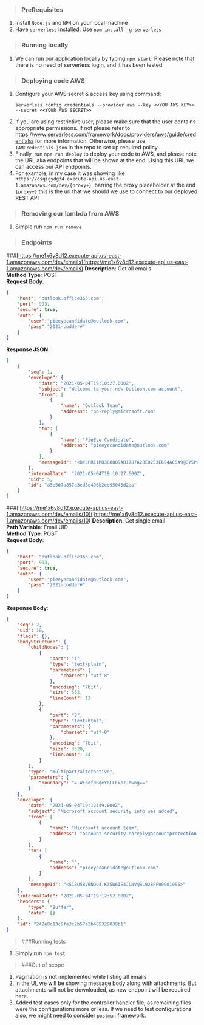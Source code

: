 >### PreRequisites
1. Install `Node.js` and `NPM` on your local machine
2. Have `serverless` installed. Use `npm install -g serverless`

>### Running locally
1. We can run our application locally by typing `npm start`. Please note that there is no need of serverless login, and it has been tested

>### Deploying code AWS
1. Configure your AWS secret & access key using command:
    ```shell
    serverless config credentials --provider aws --key <<YOU AWS KEY>> --secret <<YOUR AWS SECRET>>
    ```
2. If you are using restrictive user, please make sure that the user contains appropriate permissions. If not please refer to https://www.serverless.com/framework/docs/providers/aws/guide/credentials/ for more information.
   Otherwise, please use `IAMCredentials.json` in the repo to set up required policy.
3. Finally, run `npm run deploy` to deploy your code to AWS, and please note the URL aka endpoints that will be shown at the end. Using this URL we can access our API endpoints.
4. For example, in my case it was showing like ` https://osqigydg34.execute-api.us-east-1.amazonaws.com/dev/{proxy+}`, barring the proxy placeholder at the end `{proxy+}` this is the url that we should we use to connect to our deployed REST API

>### Removing our lambda from AWS
1. Simple run `npm run remove`

>### Endpoints
###[https://me1x6y8d12.execute-api.us-east-1.amazonaws.com/dev/emails](https://me1x6y8d12.execute-api.us-east-1.amazonaws.com/dev/emails)
**Description**: Get all emails  
**Method Type**: POST  
**Request Body**:  
```json
{
    "host": "outlook.office365.com",
    "port": 993,
    "secure": true,
    "auth": {
        "user":"pieeyecandidate@outlook.com",
        "pass":"2021-codder#"
    }
}
```
**Response JSON**:
```json
[
    {
        "seq": 1,
        "envelope": {
            "date": "2021-05-04T19:10:27.000Z",
            "subject": "Welcome to your new Outlook.com account",
            "from": [
                {
                    "name": "Outlook Team",
                    "address": "no-reply@microsoft.com"
                }
            ],
            "to": [
                {
                    "name": "PieEye Candidate",
                    "address": "pieeyecandidate@outlook.com"
                }
            ],
            "messageId": "<BY5PR11MB388009AB17B7A2BE8253E654AC5A9@BY5PR11MB3880.namprd11.prod.outlook.com>"
        },
        "internalDate": "2021-05-04T19:10:27.000Z",
        "uid": 5,
        "id": "a3e507a857a3ed3e496b2ee95045d2aa"
    }
]
```
###[ https://me1x6y8d12.execute-api.us-east-1.amazonaws.com/dev/emails/10]( https://me1x6y8d12.execute-api.us-east-1.amazonaws.com/dev/emails/10)
**Description**: Get single email  
**Path Variable**: Email UID  
**Method Type**: POST  
**Request Body**:
```json
{
    "host": "outlook.office365.com",
    "port": 993,
    "secure": true,
    "auth": {
        "user":"pieeyecandidate@outlook.com",
        "pass":"2021-codder#"
    }
}
```
**Response Body**:
```json
{
    "seq": 2,
    "uid": 10,
    "flags": {},
    "bodyStructure": {
        "childNodes": [
            {
                "part": "1",
                "type": "text/plain",
                "parameters": {
                    "charset": "utf-8"
                },
                "encoding": "7bit",
                "size": 552,
                "lineCount": 13
            },
            {
                "part": "2",
                "type": "text/html",
                "parameters": {
                    "charset": "utf-8"
                },
                "encoding": "7bit",
                "size": 3520,
                "lineCount": 34
            }
        ],
        "type": "multipart/alternative",
        "parameters": {
            "boundary": "=-WEbof0BqeYqLLExp7Jhwng=="
        }
    },
    "envelope": {
        "date": "2021-05-04T19:12:49.000Z",
        "subject": "Microsoft account security info was added",
        "from": [
            {
                "name": "Microsoft account team",
                "address": "account-security-noreply@accountprotection.microsoft.com"
            }
        ],
        "to": [
            {
                "name": "",
                "address": "pieeyecandidate@outlook.com"
            }
        ],
        "messageId": "<51BU58V6NDU4.K35W6IE4JLNV@BL02EPF00001955>"
    },
    "internalDate": "2021-05-04T19:12:52.000Z",
    "headers": {
        "type": "Buffer",
        "data": []
    },
    "id": "242e8c13c9fa3c2b57a2b485329039b1"
}
```
>###Running tests
1. Simply run `npm test`

>###Out of scope
1. Pagination is not implemented while listing all emails
2. In the UI, we will be showing message body along with attachments. But attachments will not be downloaded, as new endpoint will be required here.
3. Added test cases only for the controller handler file, as remaining files were the configurations more or less. If we need to test configurations also, we might need to consider `postman` framework.
